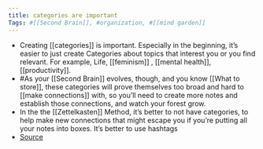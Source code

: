 ```yaml
---
title: categories are important
Tags: #[[Second Brain]], #organization, #[[mind garden]]
---
```


- Creating [[categories]] is important. Especially in the beginning, it’s easier to just create Categories about topics that interest you or you find relevant. For example, Life, [[feminism]] , [[mental health]], [[productivity]].
- #As your [[Second Brain]] evolves, though, and you know [[What to store]], these categories will prove themselves too broad and hard to [[make connections]] with, so you’ll need to create more notes and establish those connections, and watch your forest grow.
- In the the [[Zettelkasten]] Method, it’s better to not have categories, to help make new connections that might escape you if you’re putting all your notes into boxes. It’s better to use hashtags
- [Source](https://youtu.be/4bxpsvcW2mc)